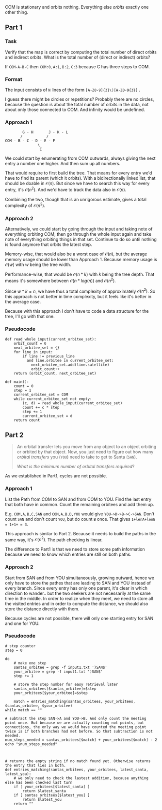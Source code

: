 COM is stationary and orbits nothing. Everything else *orbits* exactly one other thing.

## Part 1

### Task

Verify that the map is correct by computing the total number of direct orbits and indirect orbits. What is the total number of (direct or indirect) orbits?

If `COM-A-B-C` then `COM:0`, `A:1`, `B:2`, `C:3` because C has three steps to COM.

### Format

The input consists of `N` lines of the form `[A-Z0-9]{3}\)[A-Z0-9{3}]` .

I guess there might be circles or repetitions? Probably there are no circles, because the question is about the total number of orbits in the data, not about only those connected to COM. And infinity would be undefined.

### Approach 1

```
        G - H       J - K - L
       /           /
COM - B - C - D - E - F
               \
                I
```

We could start by enumerating from COM outwards, always giving the next entry a number one higher. And then sum up all numbers.

That would require to first build the tree. That means for every entry we'd have to find its parent (which it orbits). With a bidirectionally linked list, that should be doable in $\mathcal{O}(n)$. But since we have to search this way for every entry, it's $\mathcal{O}(n^2)$. And we'd have to track the data also in $\mathcal{O}(n)$.

Combining the two, though that is an unrigorous estimate, gives a total complexity of $\mathcal{O}(n^2)$.

### Approach 2

Alternatively, we could start by going through the input and taking note of everything orbiting COM, then go through the whole input again and take note of everything orbiting things in that set. Continue to do so until nothing is found anymore that orbits the latest step.

Memory-wise, that would also be a worst case of $\mathcal{O}(n)$, but the average memory usage should be lower than Approach 1. Because memory usage is $\mathcal{O}(w)$ with $w$ being the tree width.

Performance-wise, that would be $\mathcal{O}(n*k)$ with $k$ being the tree depth. That means it's somewhere between $\mathcal{O}(n*log(n))$ and $\mathcal{O}(n^2)$.

Since $w*k\approx n$, we have thus a total complexity of approximately $\mathcal{O}(n^2)$. So this approach is not better in time complexity, but it feels like it's better in the average case.

Because with this approach I don't have to code a data structure for the tree, I'll go with that one.

### Pseudocode

```
def read_whole_input(current_orbitee_set):
    orbit_count = 0
    next_orbitee_set = {}
    for line in input:
        if line != previous_line
          and line.orbitee in current_orbitee_set:
            next_orbitee_set.add(line.satellite)
            orbit_count++
    return (orbit_count, next_orbitee_set)

def main():
    count = 0
    step = 1
    current_orbitee_set = COM
    while current_orbitee_set not empty:
        (c, d) = read_whole_input(current_orbitee_set)
        count += c * step
        step += 1
        current_orbitee_set = d
    return count
```

## Part 2

> An orbital transfer lets you move from any object to an object orbiting or orbited by that object.
> Now, you just need to figure out how many *orbital transfers* you (`YOU`) need to take to get to Santa (`SAN`).
>
> *What is the minimum number of orbital transfers required*?

As we established in Part1, cycles are not possible.

### Approach 1

List the Path from COM to SAN and from COM to YOU.
Find the last entry that both have in common. Count the remaining orbitees and add them up.

E.g. `COM,A,B,C,SAN` and `COM,A,B,D,YOU` would give `YOU->D->B->C->SAN`. Don't count `SAN` and don't count `YOU`, but do count `B` once. That gives `1+lenA+lenB = 1+1+ = 3`.

This approach is similar to Part 2. Because it needs to build the paths in the same way, it's $\mathcal{O}(n^2)$. The path checking is linear.

The difference to Part1 is that we need to store some path information because we need to know which entries are still on both paths.

### Approach 2

Start from SAN and from YOU simultaneously, growing outward, hence we only have to store the pathes that are leading to SAN and YOU instead of every branch. Since every entry has only one parent, it's clear in which direction to wander.. but the two seekers are not necessarily at the same time in the middle. In order to realize when they meet, we need to store all the visited entries and in order to compute the distance, we should also store the distance directly with them.

Because cycles are not possible, there will only one starting entry for SAN and one for YOU.

### Pseudocode

```
# step counter
step = 0

do
    # make one step
    santas_orbitee = grep -f input1.txt ')SAN$'
    your_orbitee = grep -f input1.txt ')SAN$'
    step += 1

    # store the step number for easy retrieval later
    santas_orbitees[$santas_orbitee]=$step
    your_orbitees[$your_orbitee]=$step

	match = entries_matching(santas_orbitees, your_orbitees, $santas_orbitee, $your_orbitee)
while match == ""

# subtract the step SAN->A and YOU->B. And only count the meeting point once. But because we are actually counting not points, but connections, the only way we would have counted the meeting point twice is if both branches had met before. So that subtraction is not needed.
num_steps_needed = santas_orbitees[$match] + your_orbitees[$match] - 2
echo "$num_steps_needed"



# returns the empty string if no match found yet. Otherwise returns the entry that lies in both.
def entries_matching(santas_orbitees, your_orbitees, latest_santa, latest_you):
	# we only need to check the lastest addition, because anything else has been checked last turn
	if [ your_orbitees[$latest_santa] ]
		return $latest_santa
	if [ santas_orbitees[$latest_you] ]
		return $latest_you
	return ""
	
```

